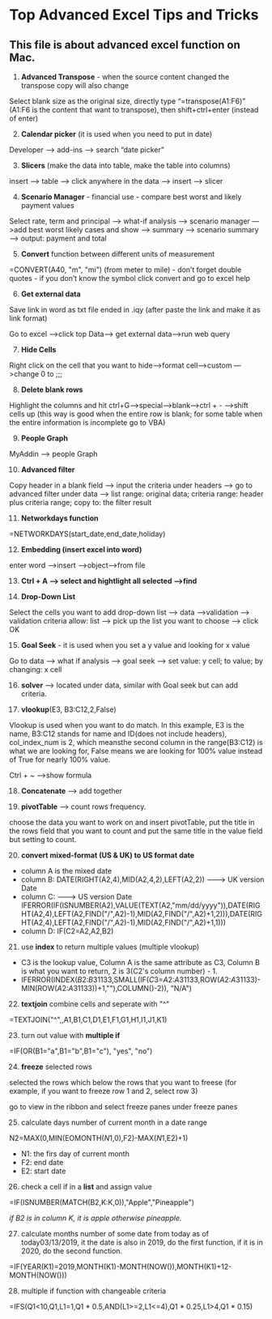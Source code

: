 Top Advanced Excel Tips and Tricks
===

This file is about advanced excel function on Mac.
---

1. **Advanced Transpose** - when the source content changed the transpose copy will also change

Select blank size as the original size, directly type “=transpose(A1:F6)” (A1:F6 is the content that want to transpose), then shift+ctrl+enter (instead of enter)

2. **Calendar picker** (it is used when you need to put in date)

Developer —> add-ins —> search “date picker”

3. **Slicers** (make the data into table, make the table into columns)

insert —> table —> click anywhere in the data —> insert —> slicer

4. **Scenario Manager** - financial use - compare best worst and likely payment values

Select rate, term and principal —> what-if analysis —> scenario manager —>add best worst likely cases and show —> summary —> scenario summary —> output: payment and total

5. **Convert** function between different units of measurement

=CONVERT(A40, "m", "mi") (from meter to mile) - don’t forget double quotes - if you don’t know the symbol click convert and go to excel help

6. **Get external data**

Save link in word as txt file ended in .iqy (after paste the link and make it as link format)

Go to excel —>click top Data—> get external data—>run web query

7. **Hide Cells**

Right click on the cell that you want to hide—>format cell—>custom —>change 0 to ;;;

8. **Delete blank rows**

Highlight the columns and hit ctrl+G—>special—>blank—>ctrl + - —>shift cells up (this way is good when the entire row is blank; for some table when the entire information is incomplete go to VBA)

9. **People Graph**

MyAddin —> people Graph

10. **Advanced filter**

Copy header in a blank field —> input the criteria under headers —> go to advanced filter under data —> list range: original data; criteria range: header plus criteria range; copy to: the filter result

11. **Networkdays function**

=NETWORKDAYS(start_date,end_date,holiday)

12. **Embedding (insert excel into word)**

enter word —>insert —>object—>from file

13. **Ctrl + A —> select and hightlight all selected —>find**

14. **Drop-Down List**

Select the cells you want to add drop-down list —> data —>validation —> validation criteria allow: list —> pick up the list you want to choose —> click OK

15. **Goal Seek** - it is used when you set a y value and looking for x value

Go to data —> what if analysis —> goal seek —> set value: y cell; to value; by changing: x cell

16. **solver** —> located under data, similar with Goal seek but can add criteria.

17.  **vlookup**(E3, B3:C12,2,False)

Vlookup is used when you want to do match. In this example, E3 is the name, B3:C12 stands for name and ID(does not include headers), col_index_num is 2, which meansthe second column in the range(B3:C12) is what we are looking for, False means we are looking for 100% value instead of True for nearly 100% value.

Ctrl + ~ —>show formula

18. **Concatenate** —> add together

19. **pivotTable** --> count rows frequency.

choose the data you want to work on and insert pivotTable, put the title in the rows field that you want to count and put the same title in the value field but setting to count.

20. **convert mixed-format (US & UK) to US format date**

* column A is the mixed date
* column B: DATE(RIGHT(A2,4),MID(A2,4,2),LEFT(A2,2)) ---> UK version Date
* column C: ---> US version Date IFERROR(IF(ISNUMBER(A2),VALUE(TEXT(A2,"mm/dd/yyyy")),DATE(RIGHT(A2,4),LEFT(A2,FIND("/",A2)-1),MID(A2,FIND("/",A2)+1,2))),DATE(RIGHT(A2,4),LEFT(A2,FIND("/",A2)-1),MID(A2,FIND("/",A2)+1,1)))
* column D: IF(C2=A2,A2,B2)

21. use **index** to return multiple values (multiple vlookup)

* C3 is the lookup value, Column A is the same attribute as C3, Column B is what you want to return, 2 is 3(C2's column number) - 1.
* IFERROR(INDEX($B$2:$B$31133,SMALL(IF($C$3=$A$2:$A$31133,ROW($A$2:$A$31133)- MIN(ROW($A$2:$A$31133))+1,""),COLUMN()-2)), "N/A")
22. **textjoin** combine cells and seperate with "^"

=TEXTJOIN("^",,A1,B1,C1,D1,E1,F1,G1,H1,I1,J1,K1)

23. turn out value with **multiple if**

=IF(OR(B1="a",B1="b",B1="c"), "yes", "no")

24. **freeze** selected rows

selected the rows which below the rows that you want to freese (for example, if you want to freeze row 1 and 2, select row 3)

go to view in the ribbon and select freeze panes under freeze panes

25. calculate days number of current month in a date range

N2=MAX(0,MIN(EOMONTH($N$1,0),F2)-MAX($N$1,E2)+1)

* N1: the firs day of current month
* F2: end date
* E2: start date 

26. check a cell if in a **list** and assign value

=IF(ISNUMBER(MATCH(B2,K:K,0)),"Apple","Pineapple")

*if B2 is in column K, it is apple otherwise pineapple.*

27. calculate months number of some date from today as of today03/13/2019, it the date is also in 2019, do the first function, if it is in 2020, do the second function.

=IF(YEAR(K1)=2019,MONTH(K1)-MONTH(NOW()),MONTH(K1)+12-MONTH(NOW()))

28. multiple if function with changeable criteria

=IFS(Q1<10,Q1,L1=1,Q1 * 0.5,AND(L1>=2,L1<=4),Q1 * 0.25,L1>4,Q1 * 0.15)

